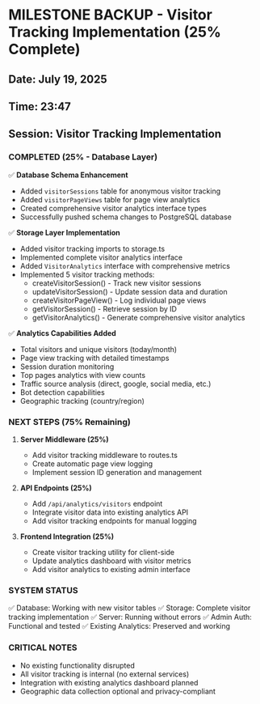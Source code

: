 # MILESTONE BACKUP - Visitor Tracking Implementation (25% Complete)
## Date: July 19, 2025
## Time: 23:47
## Session: Visitor Tracking Implementation

### COMPLETED (25% - Database Layer)
✅ **Database Schema Enhancement**
- Added `visitorSessions` table for anonymous visitor tracking
- Added `visitorPageViews` table for page view analytics
- Created comprehensive visitor analytics interface types
- Successfully pushed schema changes to PostgreSQL database

✅ **Storage Layer Implementation**
- Added visitor tracking imports to storage.ts
- Implemented complete visitor analytics interface
- Added `VisitorAnalytics` interface with comprehensive metrics
- Implemented 5 visitor tracking methods:
  * createVisitorSession() - Track new visitor sessions
  * updateVisitorSession() - Update session data and duration
  * createVisitorPageView() - Log individual page views
  * getVisitorSession() - Retrieve session by ID
  * getVisitorAnalytics() - Generate comprehensive visitor analytics

✅ **Analytics Capabilities Added**
- Total visitors and unique visitors (today/month)
- Page view tracking with detailed timestamps
- Session duration monitoring
- Top pages analytics with view counts
- Traffic source analysis (direct, google, social media, etc.)
- Bot detection capabilities
- Geographic tracking (country/region)

### NEXT STEPS (75% Remaining)
1. **Server Middleware (25%)**
   - Add visitor tracking middleware to routes.ts
   - Create automatic page view logging
   - Implement session ID generation and management

2. **API Endpoints (25%)**
   - Add `/api/analytics/visitors` endpoint
   - Integrate visitor data into existing analytics API
   - Add visitor tracking endpoints for manual logging

3. **Frontend Integration (25%)**
   - Create visitor tracking utility for client-side
   - Update analytics dashboard with visitor metrics
   - Add visitor analytics to existing admin interface

### SYSTEM STATUS
✅ Database: Working with new visitor tables
✅ Storage: Complete visitor tracking implementation
✅ Server: Running without errors
✅ Admin Auth: Functional and tested
✅ Existing Analytics: Preserved and working

### CRITICAL NOTES
- No existing functionality disrupted
- All visitor tracking is internal (no external services)
- Integration with existing analytics dashboard planned
- Geographic data collection optional and privacy-compliant
